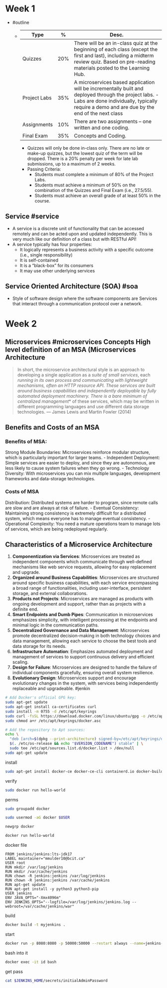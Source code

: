 # Week 1
- #outline 
  - | Type | % | Desc. |
    | --- | --- | --- |
    | Quizzes | 20% | There will be an in-class quiz at the beginning of each class (except the first and last), including a midterm review quiz. Based on pre-reading materials posted to the Learning Hub. | 
    | Project Labs | 35% | A microservices based application will be incrementally built and deployed through the project labs. - Labs are done individually, typically require a demo and are due by the end of the next class |
    | Assignments | 10% | There are two assignments – one written and one coding. |
    | Final Exam | 35% | Concepts and Coding. |
    - Quizzes will only be done in-class only. There are no late or make-up quizzes, but the lowest quiz of the term will be dropped. There is a 20% penalty per week for late lab submissions, up to a maximum of 2 weeks.
	- Passing Criteria:  
		- Students must complete a minimum of 80% of the Project Labs.  
		- Students must achieve a minimum of 50% on the combination of the Quizzes and Final Exam (i.e., 27.5/55).  
		- Students must achieve an overall grade of at least 50% in the course.  
 ## Service #service
- A service is a discrete unit of functionality that can be accessed remotely and can be acted upon and updated independently. This is very much like our definition of a class but with RESTful API!
- A service typically has four properties:
	- It logically represents a business activity with a specific outcome (i.e., single responsibility) 
	- It is self-contained 
	- It is a “black-box” for its consumers 
	- It may use other underlying services
## Service Oriented Architecture (SOA) #soa
- Style of software design where the software components are Services that interact through a communication protocol over a network.

# Week 2 
## Microservices #microservices Concepts High level definition of an MSA (Microservices Architecture 
> In short, the microservice architectural style is an approach to developing a single application as a *suite of small services*, each *running in its own process and communicating with lightweight mechanisms, often an HTTP resource API. These services are *built around business capabilities and *independently deployable* by fully automated deployment machinery. There is a *bare minimum of centralized management**** of these services, which may be written in different programming languages and use different data storage technologies. — James Lewis and Martin Fowler (2014)  
 ## Benefits and Costs of an MSA 
### Benefits of MSA: 
 Strong Module Boundaries: Microservices reinforce modular structure, which is particularly important for larger teams. - Independent Deployment: Simple services are easier to deploy, and since they are autonomous, are less likely to cause system failures when they go wrong. - Technology Diversity: With microservices you can mix multiple languages, development frameworks and data-storage technologies. 
 ### Costs of MSA
 Distribution: Distributed systems are harder to program, since remote calls are slow and are always at risk of failure. - Eventual Consistency: Maintaining strong consistency is extremely difficult for a distributed system, which means everyone has to manage eventual consistency. - Operational Complexity: You need a mature operations team to manage lots of services, which are being redeployed regularly. 
 ## Characteristics of a Microservice Architecture 
1. **Componentization via Services**: Microservices are treated as independent components which communicate through well-defined mechanisms like web service requests, allowing for easy replacement and upgrade.
2. **Organized around Business Capabilities**: Microservices are structured around specific business capabilities, with each service encompassing a broad range of functionalities, including user-interface, persistent storage, and external collaborations. 
3. **Products not Projects**: Microservices are managed as products with ongoing development and support, rather than as projects with a definite end. 
4. **Smart Endpoints and Dumb Pipes**: Communication in microservices emphasizes simplicity, with intelligent processing at the endpoints and minimal logic in the communication paths. 
5. **Decentralized Governance and Data Management**: Microservices promote decentralized decision-making in both technology choices and data management, allowing each service to choose the best tools and data storage for its needs. 
6. **Infrastructure Automation**: Emphasizes automated deployment and management of services to support continuous delivery and efficient scaling. 
7. **Design for Failure**: Microservices are designed to handle the failure of individual components gracefully, ensuring overall system resilience.
8. **Evolutionary Design**: Microservices support and encourage evolutionary changes in the system, with services being independently replaceable and upgradeable.
#jenkin
```bash
# Add Docker's official GPG key:
sudo apt-get update
sudo apt-get install ca-certificates curl
sudo install -m 0755 -d /etc/apt/keyrings
sudo curl -fsSL https://download.docker.com/linux/ubuntu/gpg -o /etc/apt/keyrings/docker.asc
sudo chmod a+r /etc/apt/keyrings/docker.asc

# Add the repository to Apt sources:
echo \
  "deb [arch=$(dpkg --print-architecture) signed-by=/etc/apt/keyrings/docker.asc] https://download.docker.com/linux/ubuntu \
  $(. /etc/os-release && echo "$VERSION_CODENAME") stable" | \
  sudo tee /etc/apt/sources.list.d/docker.list > /dev/null
sudo apt-get update

```
install 
```bash
sudo apt-get install docker-ce docker-ce-cli containerd.io docker-buildx-plugin docker-compose-plugin
```
verify
```bash
sudo docker run hello-world
```
perms
```bash
sudo groupadd docker

sudo usermod -aG docker $USER

newgrp docker

docker run hello-world

```
docker file 
```
FROM jenkins/jenkins:lts-jdk17
LABEL maintainer="mmulder10@bcit.ca"
USER root
RUN mkdir /var/log/jenkins
RUN mkdir /var/cache/jenkins
RUN chown -R jenkins:jenkins /var/log/jenkins
RUN chown -R jenkins:jenkins /var/cache/jenkins
RUN apt-get update
RUN apt-get install -y python3 python3-pip
USER jenkins
ENV JAVA_OPTS="-Xmx4096m"
ENV JENKINS_OPTS="--logfile=/var/log/jenkins/jenkins.log --webroot=/var/cache/jenkins/war"
```
build
```bash
docker build -t myjenkins .
```
start 
```bash
docker run -p 8080:8080 -p 50000:50000 --restart always --name=jenkins-master --mount source=jenkins-log,target=/var/log/jenkins --mount source=jenkinsdata,target=/var/jenkins_home -d myjenkins
```
bash into it 
```bash
docker exec -it id bash
```
get pass
```bash
cat $JENKINS_HOME/secrets/initialAdminPassword
```
